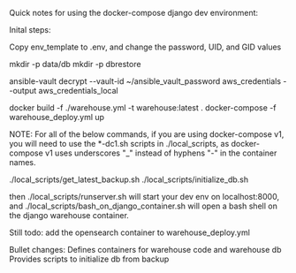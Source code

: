 Quick notes for using the docker-compose django dev environment:

Inital steps:

Copy env_template to .env, and change the password, UID, and GID values

mkdir -p data/db
mkdir -p dbrestore

ansible-vault decrypt --vault-id ~/ansible_vault_password aws_credentials --output aws_credentials_local

docker build -f ./warehouse.yml -t warehouse:latest .
docker-compose -f warehouse_deploy.yml up

NOTE: For all of the below commands, if you are using docker-compose v1, you will need to use the *-dc1.sh scripts in ./local_scripts, as docker-compose v1 uses underscores "_" instead of hyphens "-" in the container names.

./local_scripts/get_latest_backup.sh
./local_scripts/initialize_db.sh

then ./local_scripts/runserver.sh will start your dev env on localhost:8000,
and ./local_scripts/bash_on_django_container.sh will open a bash shell on the django warehouse container.

Still todo:  add the opensearch container to warehouse_deploy.yml

Bullet changes:
Defines containers for warehouse code and warehouse db
Provides scripts to initialize db from backup
